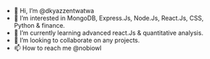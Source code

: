 - 👋 Hi, I’m @dkyazzentwatwa
- 👀 I’m interested in MongoDB, Express.Js, Node.Js, React.Js, CSS, Python & finance.
- 🌱 I’m currently learning advanced react.Js & quantitative analysis.
- 💞️ I’m looking to collaborate on any projects.
- 📫 How to reach me @nobiowl

<!---
dkyazzentwatwa/dkyazzentwatwa is a ✨ special ✨ repository because its `README.md` (this file) appears on your GitHub profile.
You can click the Preview link to take a look at your changes.
--->
